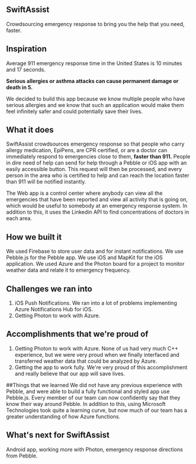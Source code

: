 ## SwiftAssist
Crowdsourcing emergency response to bring you the help that you need, faster.


## Inspiration
Average 911 emergency response time in the United States is 10 minutes and 17 seconds.

**Serious allergies or asthma attacks can cause permanent damage or death in 5.**

We decided to build this app because we know multiple people who have serious allergies and we know that such an application would make them feel infinitely safer and could potentially save their lives.

## What it does
SwiftAssist crowdsources emergency response so that people who carry allergy medication, EpiPens, are CPR certified, or are a doctor can immediately respond to emergencies close to them, **faster than 911.**
People in dire need of help can send for help through a Pebble or iOS app with an easily accessible button. This request will then be processed, and every person in the area who is certified to help and can reach the location faster than 911 will be notified instantly.

The Web app is a control center where anybody can view all the emergencies that have been reported and view all activity that is going on, which would be useful to somebody at an emergency response system. In addition to this, it uses the Linkedin API to find concentrations of doctors in each area.

## How we built it
We used Firebase to store user data and for instant notifications. We use Pebble.js for the Pebble app. We use iOS and MapKit for the iOS application. We used Azure and the Photon board for a project to monitor weather data and relate it to emergency frequency.

## Challenges we ran into
1. iOS Push Notifications. We ran into a lot of problems implementing Azure Notifications Hub for iOS.
2. Getting Photon to work with Azure.

## Accomplishments that we're proud of
1. Getting Photon to work with Azure. None of us had very much C++ experience, but we were very proud when we finally interfaced and transferred weather data that could be analyzed by Azure.
2. Getting the app to work fully. We're very proud of this accomplishment and really believe that our app will save lives.

##Things that we learned
We did not have any previous experience with Pebble, and were able to build a fully functional and styled app use Pebble.js. Every member of our team can now confidently say that they know their way around Pebble. In addition to this, using Microsoft Technologies took quite a learning curve, but now much of our team has a greater understanding of how Azure functions.

## What's next for SwiftAssist
Android app, working more with Photon, emergency response directions from Pebble.
